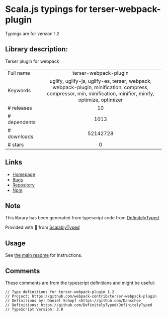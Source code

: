 
# Scala.js typings for terser-webpack-plugin

Typings are for version 1.2

## Library description:
Terser plugin for webpack

|                    |                 |
| ------------------ | :-------------: |
| Full name          | terser-webpack-plugin |
| Keywords           | uglify, uglify-js, uglify-es, terser, webpack, webpack-plugin, minification, compress, compressor, min, minification, minifier, minify, optimize, optimizer |
| # releases         | 10 |
| # dependents       | 1013 |
| # downloads        | 52142728 |
| # stars            | 0 |

## Links
- [Homepage](https://github.com/webpack-contrib/terser-webpack-plugin)
- [Bugs](https://github.com/webpack-contrib/terser-webpack-plugin/issues)
- [Repository](https://github.com/webpack-contrib/terser-webpack-plugin)
- [Npm](https://www.npmjs.com/package/terser-webpack-plugin)
    


## Note
This library has been generated from typescript code from [DefinitelyTyped](https://definitelytyped.org).

Provided with :purple_heart: from [ScalablyTyped](https://github.com/oyvindberg/ScalablyTyped)

## Usage
See [the main readme](../../readme.md) for instructions.

## Comments

These comments are from the typescript definitions and might be useful:
```
// Type definitions for terser-webpack-plugin 1.2
// Project: https://github.com/webpack-contrib/terser-webpack-plugin
// Definitions by: Daniel Schopf <https://github.com/Danscho>
// Definitions: https://github.com/DefinitelyTyped/DefinitelyTyped
// TypeScript Version: 3.0

```

